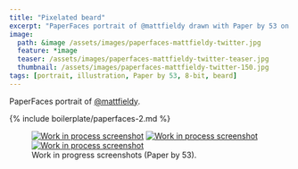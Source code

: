 ```yaml
---
title: "Pixelated beard"
excerpt: "PaperFaces portrait of @mattfieldy drawn with Paper by 53 on an iPad."
image: 
  path: &image /assets/images/paperfaces-mattfieldy-twitter.jpg 
  feature: *image
  teaser: /assets/images/paperfaces-mattfieldy-twitter-teaser.jpg
  thumbnail: /assets/images/paperfaces-mattfieldy-twitter-150.jpg
tags: [portrait, illustration, Paper by 53, 8-bit, beard]
---
```


PaperFaces portrait of [@mattfieldy](http://twitter.com/mattfieldy).

{% include boilerplate/paperfaces-2.md %}

<figure class="third">
	<a href="/assets/images/paperfaces-mattfieldy-process-1-lg.jpg"><img src="/assets/images/paperfaces-mattfieldy-process-1-600.jpg" alt="Work in process screenshot"></a>
	<a href="/assets/images/paperfaces-mattfieldy-process-2-lg.jpg"><img src="/assets/images/paperfaces-mattfieldy-process-2-600.jpg" alt="Work in process screenshot"></a>
	<a href="/assets/images/paperfaces-mattfieldy-process-3-lg.jpg"><img src="/assets/images/paperfaces-mattfieldy-process-3-600.jpg" alt="Work in process screenshot"></a>
	<figcaption>Work in progress screenshots (Paper by 53).</figcaption>
</figure>
